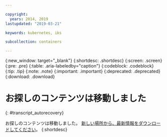 ```yaml
---

copyright:
  years: 2014, 2019
lastupdated: "2019-03-21"

keywords: kubernetes, iks

subcollection: containers

---
```


{:new_window: target="_blank"}
{:shortdesc: .shortdesc}
{:screen: .screen}
{:pre: .pre}
{:table: .aria-labeledby="caption"}
{:codeblock: .codeblock}
{:tip: .tip}
{:note: .note}
{:important: .important}
{:deprecated: .deprecated}
{:download: .download}



# お探しのコンテンツは移動しました
{: #transcript_autorecovery}

お探しのコンテンツは移動しました。 <a href="https://github.com/IBM-Bluemix-Docs/containers/raw/master/Running_single_and_scalable_containers_in_IBM_Cloud_Container_Service.zip">新しい場所から、最新情報をダウンロードしてください</a>。
{:shortdesc}
